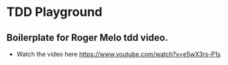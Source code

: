 # TDD Playground

## Boilerplate for Roger Melo tdd video.

- Watch the video here https://www.youtube.com/watch?v=e5wX3rs-P1s
